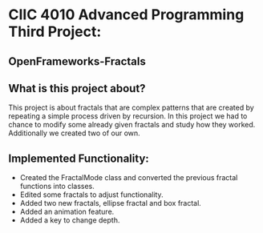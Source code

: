 # CIIC 4010 Advanced Programming Third Project:
## OpenFrameworks-Fractals

## What is this project about?
This project is about fractals that are complex patterns that are created by repeating a simple process driven by recursion. In this project we had to chance to modify some already given fractals and study how they worked. Additionally we created two of our own.

## Implemented Functionality: 
- Created the FractalMode class and converted the previous fractal functions into classes.
- Edited some fractals to adjust functionality.
- Added two new fractals, ellipse fractal and box fractal.
- Added an animation feature.
- Added a key to change depth.
